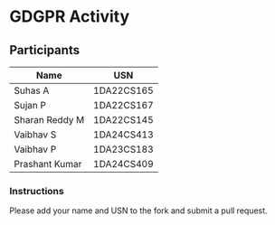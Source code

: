 # GDGPR Activity

## Participants

| Name   | USN        |
|--------|------------|
| Suhas A| 1DA22CS165 |
| Sujan P| 1DA22CS167 |
| Sharan Reddy M| 1DA22CS145|
|Vaibhav S | 1DA24CS413|
|Vaibhav P | 1DA23CS183|
|Prashant Kumar | 1DA24CS409

### Instructions
Please add your name and USN to the fork and submit a pull request.

